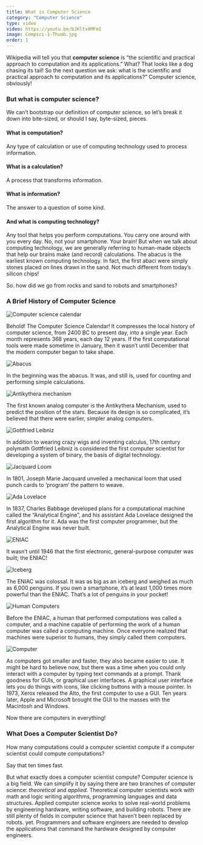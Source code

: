 ```yaml
---
title: What is Computer Science
category: "Computer Science"
type: video
video: https://youtu.be/bJKltx0MFmI
image: Compsci-1-Thumb.jpg
order: 1
---
```


Wikipedia will tell you that **computer science** is “the scientific and practical approach to computation and its applications.” What? That looks like a dog chasing its tail! So the next question we ask: what is the scientific and practical approach to computation and its applications?” Computer science, obviously!

### But what is computer science?

We can’t bootstrap our definition of computer science, so let’s break it down into bite-sized, or should I say, byte-sized, pieces.

#### What is computation?

Any type of calculation or use of computing technology used to process information.

#### What is a calculation?

A process that transforms information.

#### What is information?

The answer to a question of some kind.

#### And what is computing technology?

Any tool that helps you perform computations. You carry one around with you every day. No, not your smartphone. Your brain! But when we talk about computing technology, we are generally referring to human-made objects that help our brains make (and record) calculations. The abacus is the earliest known computing technology. In fact, the first abaci were simply stones placed on lines drawn in the sand. Not much different from today’s silicon chips!

So. how did we go from rocks and sand to robots and smartphones?

### A Brief History of Computer Science

![Computer science calendar](./image--010.png)

Behold! The Computer Science Calendar! It compresses the local history of computer science, from 2400 BC to present day, into a single year. Each month represents 368 years, each day 12 years. If the first computational tools were made sometime in January, then it wasn’t until December that the modern computer began to take shape.

![Abacus](./image--011.png)

In the beginning was the abacus. It was, and still is, used for counting and performing simple calculations.

![Antikythera mechanism](./image--013.png)

The first known analog computer is the Antikythera Mechanism, used to predict the position of the stars. Because its design is so complicated, it’s believed that there were earlier, simpler analog computers.

![Gottfried Leibniz](./image--014.jpg)

In addition to wearing crazy wigs and inventing calculus, 17th century polymath Gottfried Leibniz is considered the first computer scientist for developing a system of binary, the basis of digital technology.

![Jacquard Loom](./image--015.png)

In 1801, Joseph Marie Jacquard unveiled a mechanical loom that used punch cards to ‘program’ the pattern to weave.

![Ada Lovelace](./image--017.png)

In 1837, Charles Babbage developed plans for a computational machine called the “Analytical Engine”, and his assistant Ada Lovelace designed the first algorithm for it. Ada was the first computer programmer, but the Analytical Engine was never built.

![ENIAC](./image--018.jpg)

It wasn’t until 1946 that the first electronic, general-purpose computer was built; the ENIAC!

![Iceberg](./image--019.jpg)

The ENIAC was colossal. It was as big as an iceberg and weighed as much as 6,000 penguins. If you own a smartphone, it’s at least 1,000 times more powerful than the ENIAC. That’s a lot of penguins in your pocket!

![Human Computers](./image--021.jpg)

Before the ENIAC, a human that performed computations was called a computer, and a machine capable of performing the work of a human computer was called a computing machine. Once everyone realized that machines were superior to humans, they simply called them computers.

![Computer](./image--022.png)

As computers got smaller and faster, they also became easier to use. It might be hard to believe now, but there was a time when you could only interact with a computer by typing text commands at a prompt. Thank goodness for GUIs, or graphical user interfaces. A graphical user interface lets you do things with icons, like clicking buttons with a mouse pointer. In 1973, Xerox released the Alto, the first computer to use a GUI. Ten years later, Apple and Microsoft brought the GUI to the masses with the Macintosh and Windows.

Now there are computers in everything!

### What Does a Computer Scientist Do?

How many computations could a computer scientist compute if a computer scientist could compute computations?

Say that ten times fast.

But what exactly does a computer scientist compute? Computer science is a big field. We can simplify it by saying there are two branches of computer science: _theoretical_ and _applied_. Theoretical computer scientists work with math and logic writing algorithms, programming languages and data structures. Applied computer science works to solve real-world problems by engineering hardware, writing software, and building robots. There are still plenty of fields in computer science that haven’t been replaced by robots. yet. Programmers and software engineers are needed to develop the applications that command the hardware designed by computer engineers.
